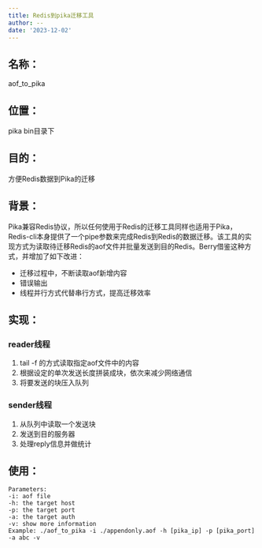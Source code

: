 ```yaml
---
title: Redis到pika迁移工具
author: --
date: '2023-12-02'
---
```

## 名称：

aof\_to\_pika

## 位置：

pika bin目录下

## 目的：

方便Redis数据到Pika的迁移

## 背景：

Pika兼容Redis协议，所以任何使用于Redis的迁移工具同样也适用于Pika，Redis-cli本身提供了一个pipe参数来完成Redis到Redis的数据迁移。该工具的实现方式为读取待迁移Redis的aof文件并批量发送到目的Redis。Berry借鉴这种方式，并增加了如下改进：

- 迁移过程中，不断读取aof新增内容
- 错误输出
- 线程并行方式代替串行方式，提高迁移效率

## 实现：

### reader线程

1. tail -f 的方式读取指定aof文件中的内容
2. 根据设定的单次发送长度拼装成块，依次来减少网络通信
3. 将要发送的块压入队列

### sender线程

1. 从队列中读取一个发送块
2. 发送到目的服务器
3. 处理reply信息并做统计

## 使用：

```
Parameters:
-i: aof file
-h: the target host
-p: the target port
-a: the target auth
-v: show more information
Example: ./aof_to_pika -i ./appendonly.aof -h [pika_ip] -p [pika_port] -a abc -v
```